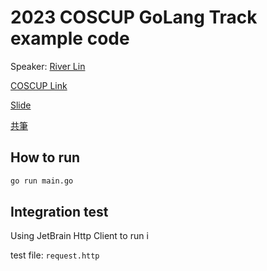# 2023 COSCUP GoLang Track example code

Speaker: [River Lin](https://www.linkedin.com/in/river-lin-hunghao/)

[COSCUP Link](https://coscup.org/2023/zh-TW/session/7VMFMQ)

[Slide](https://docs.google.com/presentation/d/1Kwxk1lrX3HNpX7YEBkVgu9RWmyPcq2RleUzFzYHUL_0/edit?usp=sharing)

[共筆](https://hackmd.io/@coscup/H1X0x1yi3)

## How to run

```bash
go run main.go
```

## Integration test

Using JetBrain Http Client to run i

test file: `request.http`
